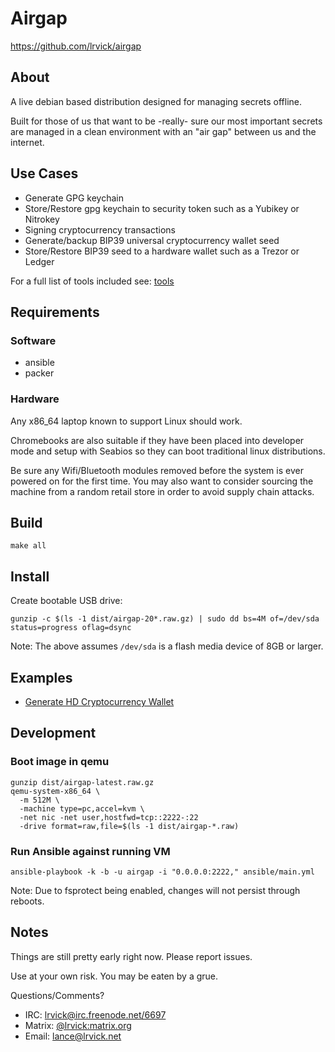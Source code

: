 # Airgap #

<https://github.com/lrvick/airgap>

## About ##

A live debian based distribution designed for managing secrets offline.

Built for those of us that want to be -really- sure our most important secrets
are managed in a clean environment with an "air gap" between us and the
internet.

## Use Cases ##

- Generate GPG keychain
- Store/Restore gpg keychain to security token such as a Yubikey or Nitrokey
- Signing cryptocurrency transactions
- Generate/backup BIP39 universal cryptocurrency wallet seed
- Store/Restore BIP39 seed to a hardware wallet such as a Trezor or Ledger

For a full list of tools included see: [tools](docs/tools.md)

## Requirements ##

### Software ###

* ansible
* packer

### Hardware ###

Any x86_64 laptop known to support Linux should work.

Chromebooks are also suitable if they have been placed into developer mode
and setup with Seabios so they can boot traditional linux distributions.

Be sure any Wifi/Bluetooth modules removed before the system is ever powered
on for the first time. You may also want to consider sourcing the machine
from a random retail store in order to avoid supply chain attacks.

## Build ##

```
make all
```

## Install ##

Create bootable USB drive:
```
gunzip -c $(ls -1 dist/airgap-20*.raw.gz) | sudo dd bs=4M of=/dev/sda status=progress oflag=dsync
```

Note: The above assumes `/dev/sda` is a flash media device of 8GB or larger.

## Examples ##

* [Generate HD Cryptocurrency Wallet](docs/HD-Cryptocurrency-Wallet.md)

## Development ##

### Boot image in qemu

```
gunzip dist/airgap-latest.raw.gz
qemu-system-x86_64 \
  -m 512M \
  -machine type=pc,accel=kvm \
  -net nic -net user,hostfwd=tcp::2222-:22
  -drive format=raw,file=$(ls -1 dist/airgap-*.raw)
```

### Run Ansible against running VM

```
ansible-playbook -k -b -u airgap -i "0.0.0.0:2222," ansible/main.yml
```

Note: Due to fsprotect being enabled, changes will not persist through reboots.

## Notes ##

  Things are still pretty early right now. Please report issues.

  Use at your own risk. You may be eaten by a grue.

  Questions/Comments?

  - IRC: [lrvick@irc.freenode.net/6697]()
  - Matrix: [@lrvick:matrix.org]()
  - Email: [lance@lrvick.net](mailto://lance@lrvick.net)
